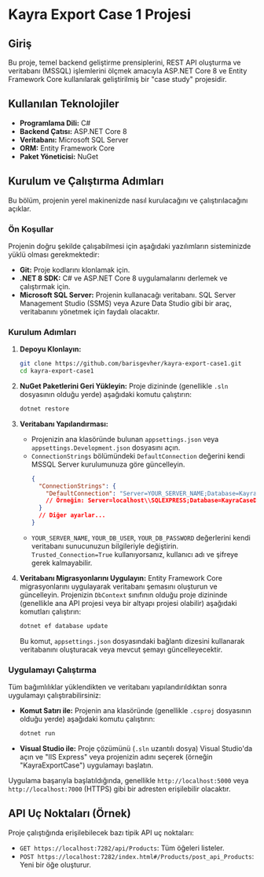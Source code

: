 # Kayra Export Case 1 Projesi

## Giriş

Bu proje, temel backend geliştirme prensiplerini, REST API oluşturma ve veritabanı (MSSQL) işlemlerini ölçmek amacıyla ASP.NET Core 8 ve Entity Framework Core kullanılarak geliştirilmiş bir "case study" projesidir.

## Kullanılan Teknolojiler

- **Programlama Dili:** C#
- **Backend Çatısı:** ASP.NET Core 8
- **Veritabanı:** Microsoft SQL Server
- **ORM:** Entity Framework Core
- **Paket Yöneticisi:** NuGet

## Kurulum ve Çalıştırma Adımları

Bu bölüm, projenin yerel makinenizde nasıl kurulacağını ve çalıştırılacağını açıklar.

### Ön Koşullar

Projenin doğru şekilde çalışabilmesi için aşağıdaki yazılımların sisteminizde yüklü olması gerekmektedir:

- **Git:** Proje kodlarını klonlamak için.
- **.NET 8 SDK:** C# ve ASP.NET Core 8 uygulamalarını derlemek ve çalıştırmak için.
- **Microsoft SQL Server:** Projenin kullanacağı veritabanı. SQL Server Management Studio (SSMS) veya Azure Data Studio gibi bir araç, veritabanını yönetmek için faydalı olacaktır.

### Kurulum Adımları

1.  **Depoyu Klonlayın:**

    ```bash
    git clone https://github.com/barisgevher/kayra-export-case1.git
    cd kayra-export-case1
    ```

2.  **NuGet Paketlerini Geri Yükleyin:**
    Proje dizininde (genellikle `.sln` dosyasının olduğu yerde) aşağıdaki komutu çalıştırın:

    ```bash
    dotnet restore
    ```

3.  **Veritabanı Yapılandırması:**

    - Projenizin ana klasöründe bulunan `appsettings.json` veya `appsettings.Development.json` dosyasını açın.
    - `ConnectionStrings` bölümündeki `DefaultConnection` değerini kendi MSSQL Server kurulumunuza göre güncelleyin.
      ```json
      {
        "ConnectionStrings": {
          "DefaultConnection": "Server=YOUR_SERVER_NAME;Database=KayraCaseDb;User Id=YOUR_DB_USER;Password=YOUR_DB_PASSWORD;TrustServerCertificate=True"
          // Örneğin: Server=localhost\\SQLEXPRESS;Database=KayraCaseDb;Trusted_Connection=True;TrustServerCertificate=True
        }
        // Diğer ayarlar...
      }
      ```
    - `YOUR_SERVER_NAME`, `YOUR_DB_USER`, `YOUR_DB_PASSWORD` değerlerini kendi veritabanı sunucunuzun bilgileriyle değiştirin. `Trusted_Connection=True` kullanıyorsanız, kullanıcı adı ve şifreye gerek kalmayabilir.

4.  **Veritabanı Migrasyonlarını Uygulayın:**
    Entity Framework Core migrasyonlarını uygulayarak veritabanı şemasını oluşturun ve güncelleyin. Projenizin `DbContext` sınıfının olduğu proje dizininde (genellikle ana API projesi veya bir altyapı projesi olabilir) aşağıdaki komutları çalıştırın:
    ```bash
    dotnet ef database update
    ```
    Bu komut, `appsettings.json` dosyasındaki bağlantı dizesini kullanarak veritabanını oluşturacak veya mevcut şemayı güncelleyecektir.

### Uygulamayı Çalıştırma

Tüm bağımlılıklar yüklendikten ve veritabanı yapılandırıldıktan sonra uygulamayı çalıştırabilirsiniz:

- **Komut Satırı ile:**
  Projenin ana klasöründe (genellikle `.csproj` dosyasının olduğu yerde) aşağıdaki komutu çalıştırın:
  ```bash
  dotnet run
  ```
- **Visual Studio ile:**
  Proje çözümünü (`.sln` uzantılı dosya) Visual Studio'da açın ve "IIS Express" veya projenizin adını seçerek (örneğin "KayraExportCase") uygulamayı başlatın.

Uygulama başarıyla başlatıldığında, genellikle `http://localhost:5000` veya `http://localhost:7000` (HTTPS) gibi bir adresten erişilebilir olacaktır.

## API Uç Noktaları (Örnek)

Proje çalıştığında erişilebilecek bazı tipik API uç noktaları:

- `GET https://localhost:7282/api/Products`: Tüm öğeleri listeler.
- `POST https://localhost:7282/index.html#/Products/post_api_Products`: Yeni bir öğe oluşturur.
